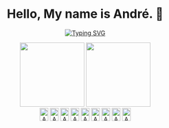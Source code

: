 <div align="center">
   <h1>Hello, My name is André. 👋</h1>

   <a href="https://git.io/typing-svg"><img src="https://readme-typing-svg.demolab.com?font=Arial&size=18&duration=4000&pause=800&color=F7F7F7&width=700&lines=Apaixonado+por+tecnologia+e+buscar+solu%C3%A7%C3%B5es+criativas.;Estudando+Desenvolvimento+Android+e+Programa%C3%A7%C3%A3o+Java+%2B+Kotlin.+;Estou+em+constante+aprendizagem." alt="Typing SVG"></a>

   <img height="150em" src="https://github-readme-stats.vercel.app/api/?username=AndreVsc&layout=compact&show_icons=true&theme=transparent&count_private=true&hide_title=true">
   <img height="150em" src="https://streak-stats.demolab.com/?user=AndreVsc&theme=transparent&count_private=true&locale=pt_BR&show_icons=true)">
   
   <div>
      <img align="center" alt="AndreVsc" height="30" width="20" src="https://icongr.am/devicon/javascript-original.svg?size=128&color=currentColor" />
      <img align="center" alt="AndreVsc" height="30" width="20" src="https://icongr.am/devicon/typescript-plain.svg?size=128&color=currentColor" />
      <img align="center" alt="AndreVsc" height="30" width="20" src="https://icongr.am/devicon/react-original.svg?size=128&color=currentColor" />
      <img align="center" alt="AndreVsc" height="30" width="20" src="https://icongr.am/devicon/express-original.svg?size=128&color=ffffff" />
      <img align="center" alt="AndreVsc" height="30" width="20" src="https://icongr.am/devicon/mongodb-original.svg?size=128&color=currentColor" />
      <img align="center" alt="AndreVsc" height="30" width="20" src="https://icongr.am/devicon/mysql-original.svg?size=128&color=currentColor" />
      <img align="center" alt="AndreVsc" height="30" width="20" src="https://icongr.am/devicon/yarn-original.svg?size=128&color=currentColor" />
      <img align="center" alt="AndreVsc" height="30" width="20" src="https://icongr.am/devicon/git-original.svg?size=128&color=currentColor" />
      <img align="center" alt="AndreVsc" height="30" width="20" src="https://icongr.am/devicon/gitlab-original.svg?size=128&color=currentColor" />
   </div>
</div>
